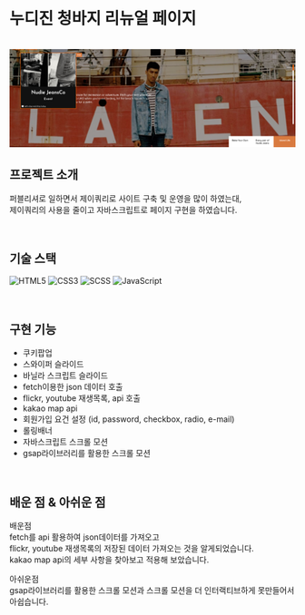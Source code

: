 # 누디진 청바지 리뉴얼 페이지

<p align="center">
  <br>
  <img src="./img/nudie.png">
  <br>
</p>

## 프로젝트 소개

<p align="justify">
퍼블리셔로 일하면서 제이쿼리로 사이트 구축 및 운영을 많이 하였는대,<br>
제이쿼리의 사용을 줄이고 자바스크립트로 페이지 구현을 하였습니다.

</p>

<br>

## 기술 스택

![HTML5](https://img.shields.io/badge/-HTML5-F05032?style=for-the-badge&logo=html5&logoColor=ffffff) ![CSS3](https://img.shields.io/badge/-CSS3-007ACC?style=for-the-badge&logo=css3)  ![SCSS](https://img.shields.io/badge/Scss-cc6699?style=for-the-badge&logo=Sass&logoColor=white)    ![JavaScript](https://img.shields.io/badge/-JavaScript-%23F7DF1C?style=for-the-badge&logo=javascript&logoColor=000000&labelColor=%23F7DF1C&color=%23FFCE5A)

<br>

## 구현 기능

- 쿠키팝업
- 스와이퍼 슬라이드
- 바닐라 스크립트 슬라이드
- fetch이용한 json 데이터 호출
- flickr, youtube 재생목록, api 호출
- kakao map api
- 회원가입 요건 설정 (id, password, checkbox, radio, e-mail)
- 롤링배너
- 자바스크립트 스크롤 모션
- gsap라이브러리를 활용한 스크롤 모션

<br>

## 배운 점 & 아쉬운 점

배운점 <br>
fetch를 api 활용하여 json데이터를 가져오고 <br>flickr, youtube 재생목록의 저장된 데이터 가져오는 것을 알게되었습니다. <br>
kakao map api의 세부 사항을 찾아보고 적용해 보았습니다.

아쉬운점 <br>
gsap라이브러리를 활용한 스크롤 모션과 스크롤 모션을 더 인터랙티브하게 못만들어서 아쉽습니다.
